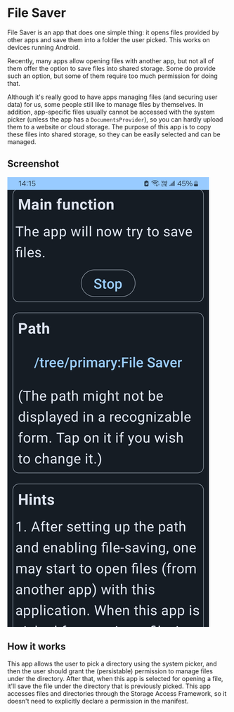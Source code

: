 # File Saver

File Saver is an app that does one simple thing: it opens files provided by other apps and save them into a folder the user picked. This works on devices running Android.

Recently, many apps allow opening files with another app, but not all of them offer the option to save files into shared storage. Some do provide such an option, but some of them require too much permission for doing that.

Although it's really good to have apps managing files (and securing user data) for us, some people still like to manage files by themselves. In addition, app-specific files usually cannot be accessed with the system picker (unless the app has a `DocumentsProvider`), so you can hardly upload them to a website or cloud storage. The purpose of this app is to copy these files into shared storage, so they can be easily selected and can be managed.

## Screenshot

![](./screenshots/screenshot1.jpg)

## How it works

This app allows the user to pick a directory using the system picker, and then the user should grant the (persistable) permission to manage files under the directory. After that, when this app is selected for opening a file, it'll save the file under the directory that is previously picked. This app accesses files and directories through the Storage Access Framework, so it doesn't need to explicitly declare a permission in the manifest.